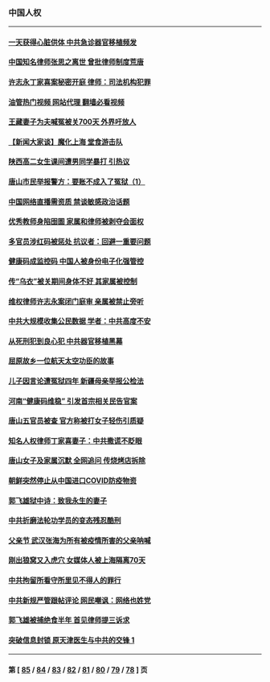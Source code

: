 ### 中国人权
---
#### [一天获得心脏供体 中共急诊器官移植频发](../../pages/ncid278/n13764689.md?06260045) 
#### [中国知名律师张思之离世 曾批律师制度荒唐](../../pages/ncid278/n13767199.md?06260045) 
#### [许志永丁家喜案秘密开庭 律师：司法机构犯罪](../../pages/ncid278/n13766929.md?06260045) 
#### [油管热门视频 网站代理 翻墙必看视频](http://209.222.30.114:81/youtube.html?06260045)
#### [王藏妻子为夫喊冤被关700天 外界吁放人](../../pages/ncid278/n13766806.md?06260045) 
#### [【新闻大家谈】魔化上海 堂食游击队](../../pages/ncid278/n13766703.md?06260045) 
#### [陕西高二女生课间遭男同学暴打 引热议](../../pages/ncid278/n13766529.md?06260045) 
#### [唐山市民举报警方：要账不成入了冤狱（1）](../../pages/ncid278/n13766150.md?06260045) 
#### [中国网络直播需资质 禁谈敏感政治话题](../../pages/ncid278/n13766108.md?06260045) 
#### [优秀教师身陷囹圄 家属和律师被剥夺会面权](../../pages/ncid278/n13765832.md?06260045) 
#### [多官员涉红码被惩处 抗议者：回避一重要问题](../../pages/ncid278/n13766067.md?06260045) 
#### [健康码成监控码 中国人被身份电子化强管控](../../pages/ncid278/n13766021.md?06260045) 
#### [传“乌衣”被关期间身体不好 其家属被控制](../../pages/ncid278/n13765751.md?06260045) 
#### [维权律师许志永案闭门庭审 亲属被禁止旁听](../../pages/ncid278/n13765753.md?06260045) 
#### [中共大规模收集公民数据 学者：中共高度不安](../../pages/ncid278/n13765391.md?06260045) 
#### [从死刑犯到良心犯 中共器官移植黑幕](../../pages/ncid278/n13764669.md?06260045) 
#### [屈原故乡一位航天太空功臣的故事](../../pages/ncid278/n13764742.md?06260045) 
#### [儿子因言论遭冤狱四年 新疆母亲举报公检法](../../pages/ncid278/n13764718.md?06260045) 
#### [河南“健康码维稳” 引发首宗相关民告官案](../../pages/ncid278/n13764002.md?06260045) 
#### [唐山五官员被查 官方称被打女子轻伤引质疑](../../pages/ncid278/n13763907.md?06260045) 
#### [知名人权律师丁家喜妻子：中共撒谎不眨眼](../../pages/ncid278/n13763758.md?06260045) 
#### [唐山女子及家属沉默 全网追问 传烧烤店拆除](../../pages/ncid278/n13763578.md?06260045) 
#### [朝鲜突然停止从中国进口COVID防疫物资](../../pages/ncid278/n13763465.md?06260045) 
#### [郭飞雄狱中诗：致我永生的妻子](../../pages/ncid278/n13763350.md?06260045) 
#### [中共折磨法轮功学员的变态残忍酷刑](../../pages/ncid278/n13762772.md?06260045) 
#### [父亲节 武汉张海为所有被疫情所害的父亲呐喊](../../pages/ncid278/n13762770.md?06260045) 
#### [刚出狼窝又入虎穴 女媒体人被上海隔离70天](../../pages/ncid278/n13762308.md?06260045) 
#### [中共拘留所看守所里见不得人的罪行](../../pages/ncid278/n13761656.md?06260045) 
#### [中共新规严管跟帖评论 网民嘲讽：网络也姓党](../../pages/ncid278/n13762276.md?06260045) 
#### [郭飞雄被捕绝食半年 首见律师提三诉求](../../pages/ncid278/n13762168.md?06260045) 
#### [突破信息封锁 原天津医生与中共的交锋 1](../../pages/ncid278/n13761113.md?06260045) 

---
#### 第 [ [85](./85.md?06260045) / [84](./84.md?06260045) / [83](./83.md?06260045) / [82](./82.md?06260045) / [81](./81.md?06260045) / [80](./80.md?06260045) / [79](./79.md?06260045) / [78](./78.md?06260045) ] 页
